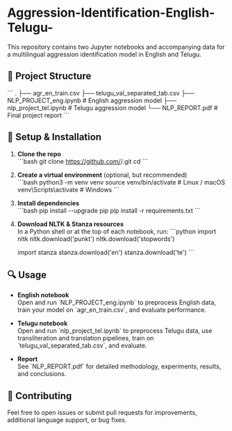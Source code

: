 # Aggression-Identification-English-Telugu-

This repository contains two Jupyter notebooks and accompanying data for a multilingual aggression identification model in English and Telugu.

## 📂 Project Structure

\`\`\`
.
├── agr_en_train.csv
├── telugu_val_separated_tab.csv
├── NLP_PROJECT_eng.ipynb       # English aggression model
├── nlp_project_tel.ipynb       # Telugu aggression model
└── NLP_REPORT.pdf              # Final project report
\`\`\`

## 🚀 Setup & Installation

1. **Clone the repo**  
   \`\`\`bash
   git clone https://github.com/<your-username>/<repo-name>.git
   cd <repo-name>
   \`\`\`

2. **Create a virtual environment** (optional, but recommended)  
   \`\`\`bash
   python3 -m venv venv
   source venv/bin/activate      # Linux / macOS
   venv\\Scripts\\activate       # Windows
   \`\`\`

3. **Install dependencies**  
   \`\`\`bash
   pip install --upgrade pip
   pip install -r requirements.txt
   \`\`\`

4. **Download NLTK & Stanza resources**  
   In a Python shell or at the top of each notebook, run:
   \`\`\`python
   import nltk
   nltk.download('punkt')
   nltk.download('stopwords')

   import stanza
   stanza.download('en')
   stanza.download('te')
   \`\`\`

## 🔍 Usage

- **English notebook**  
  Open and run \`NLP_PROJECT_eng.ipynb\` to preprocess English data, train your model on \`agr_en_train.csv\`, and evaluate performance.

- **Telugu notebook**  
  Open and run \`nlp_project_tel.ipynb\` to preprocess Telugu data, use transliteration and translation pipelines, train on \`telugu_val_separated_tab.csv\`, and evaluate.

- **Report**  
  See \`NLP_REPORT.pdf\` for detailed methodology, experiments, results, and conclusions.

## 🤝 Contributing

Feel free to open issues or submit pull requests for improvements, additional language support, or bug fixes.

